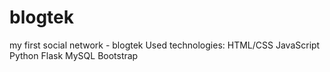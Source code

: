 # blogtek
my first social network - blogtek  Used technologies:  HTML/CSS JavaScript Python Flask MySQL Bootstrap
